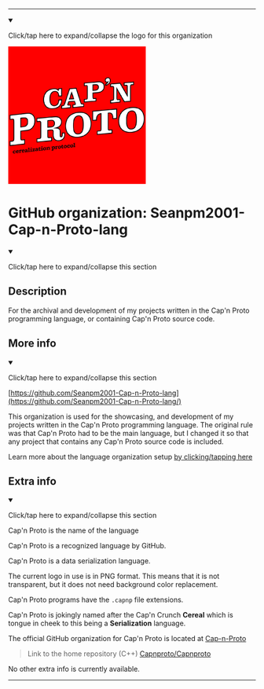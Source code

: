 
***

<!--
<details open><summary><p>Click/tap here to expand/collapse the full resolution (vector) logo for this project</p></summary>

![ failed to load. The file may be missing or corrupt. Check the file path for errors first.](/AdditionalInfo/2/Seanpm2001-Cap-n-Proto-lang-lang/ML_logo.svg)

</details>

<details><summary><p>Click/tap here to expand/collapse the non-vector (raster) logo for this project</p></summary>
!-->

<!--

<details><summary><p lang="en">Click/tap here to expand/collapse the unused logo for this organization</p></summary>

![Cap-n-Proto_300px.jpeg failed to load. The file may be missing or corrupt. Check the file path for errors first.](/AdditionalInfo/2/Seanpm2001-Cap-n-Proto-lang/Unused/Cap-n-Proto_300px.jpeg)

!-->
<!-- This logo is not in use, as it is 100x100 pixels smaller than the current one (400x400 pixels) however, I hope for a SVG version in the future.

!-->

</details>

<details open><summary><p lang="en">Click/tap here to expand/collapse the logo for this organization</p></summary>

![CapnProto_Logo_280px.png failed to load. The file may be missing or corrupt. Check the file path for errors first.](/AdditionalInfo/2/Seanpm2001-Cap-n-Proto-lang/CapnProto_Logo_280px.png)

</details>

<!--
</details>
!-->

# GitHub organization: Seanpm2001-Cap-n-Proto-lang

<details open><summary><p lang="en">Click/tap here to expand/collapse this section</p></summary>

## Description

For the archival and development of my projects written in the Cap'n Proto programming language, or containing Cap'n Proto source code.

</details>

## More info

<details open><summary><p lang="en">Click/tap here to expand/collapse this section</p></summary>

[https://github.com/Seanpm2001-Cap-n-Proto-lang](https://github.com/Seanpm2001-Cap-n-Proto-lang/)

This organization is used for the showcasing, and development of my projects written in the Cap'n Proto programming language. The original rule was that Cap'n Proto had to be the main language, but I changed it so that any project that contains any Cap'n Proto source code is included.

Learn more about the language organization setup [by clicking/tapping here](/AdditionalInfo/LanguageOrgs/README.md)

</details>

## Extra info

<details open><summary><p lang="en">Click/tap here to expand/collapse this section</p></summary>

Cap'n Proto is the name of the language

Cap'n Proto is a recognized language by GitHub.

Cap'n Proto is a data serialization language.

The current logo in use is in PNG format. This means that it is not transparent, but it does not need background color replacement.

Cap'n Proto programs have the `.capnp` file extensions.

Cap'n Proto is jokingly named after the Cap'n Crunch **Cereal** which is tongue in cheek to this being a **Serialization** language.

The official GitHub organization for Cap'n Proto is located at [Cap-n-Proto](https://github.com/capnproto/)

> Link to the home repository (C++) [Capnproto/Capnproto](https://github.com/capnproto/capnproto)

<!-- I currently cannot figure out what file extension Cap-n-Proto programs use. !-->

<!-- The logo currently in use is in GIF format, but is not animated.!-->

<!--I don't know what Cap-n-Proto-lang stands for, in the sense of programming languages. !-->

No other extra info is currently available.

</details>

***
